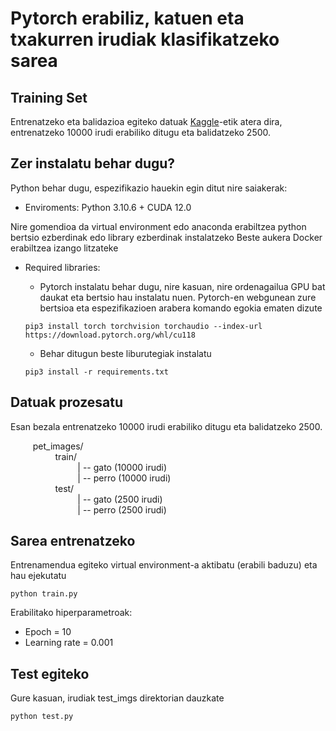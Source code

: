 # Pytorch erabiliz, katuen eta txakurren irudiak klasifikatzeko sarea



## Training Set

Entrenatzeko eta balidazioa egiteko datuak [Kaggle](https://www.kaggle.com/datasets/shaunthesheep/microsoft-catsvsdogs-dataset/data)-etik atera dira, entrenatzeko 10000 irudi erabiliko ditugu eta balidatzeko 2500. 

## Zer instalatu behar dugu?
Python behar dugu, espezifikazio hauekin egin ditut nire saiakerak:

- Enviroments: Python 3.10.6 + CUDA 12.0

Nire gomendioa da virtual environment edo anaconda erabiltzea python bertsio ezberdinak edo library ezberdinak instalatzeko
Beste aukera Docker erabiltzea izango litzateke


- Required libraries:

    - Pytorch instalatu behar dugu, nire kasuan, nire ordenagailua GPU bat daukat eta bertsio hau instalatu nuen. Pytorch-en webgunean zure bertsioa eta espezifikazioen arabera komando egokia ematen dizute
    ```
    pip3 install torch torchvision torchaudio --index-url https://download.pytorch.org/whl/cu118
    ```

    - Behar ditugun beste liburutegiak instalatu
    ```
    pip3 install -r requirements.txt
    ```

## Datuak prozesatu

Esan bezala entrenatzeko 10000 irudi erabiliko ditugu eta balidatzeko 2500.

$\qquad$ pet_images/ <br>
$\qquad$ $\qquad$ train/ <br>
$\qquad$ $\qquad$ $\qquad$  | -- gato (10000 irudi) <br>
$\qquad$ $\qquad$ $\qquad$  | -- perro (10000 irudi) <br>
$\qquad$ $\qquad$ test/ <br>
$\qquad$ $\qquad$ $\qquad$  | -- gato (2500 irudi) <br>
$\qquad$ $\qquad$ $\qquad$  | -- perro (2500 irudi) <br>

## Sarea entrenatzeko

Entrenamendua egiteko virtual environment-a aktibatu (erabili baduzu) eta hau ejekutatu
```
python train.py
```

Erabilitako hiperparametroak:

- Epoch = 10
- Learning rate = 0.001

## Test egiteko

Gure kasuan, irudiak test_imgs direktorian dauzkate
```
python test.py
```



